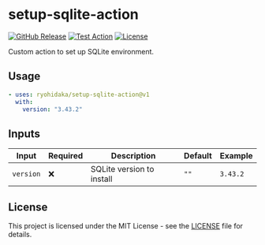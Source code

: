 # setup-sqlite-action

[![GitHub Release](https://img.shields.io/github/v/release/ryohidaka/setup-sqlite-action)](https://github.com/ryohidaka/setup-sqlite-action/releases/)
[![Test Action](https://github.com/ryohidaka/setup-sqlite-action/actions/workflows/test.yml/badge.svg)](https://github.com/ryohidaka/setup-sqlite-action/actions/workflows/test.yml)
[![License](https://img.shields.io/badge/license-MIT-blue.svg)](https://opensource.org/licenses/MIT)

Custom action to set up SQLite environment.

## Usage

```yml
- uses: ryohidaka/setup-sqlite-action@v1
  with:
    version: "3.43.2"
```

## Inputs

| Input     | Required | Description               | Default | Example  |
| --------- | -------- | ------------------------- | ------- | -------- |
| `version` | ❌       | SQLite version to install | `""`    | `3.43.2` |

## License

This project is licensed under the MIT License - see the [LICENSE](LICENSE) file for details.
